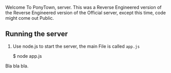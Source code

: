 Welcome To PonyTown, server.
This was a Reverse Engineered version of the Reverse Engineered version of the Official server, except this time, code might come out Public.

## Running the server

1) Use node.js to start the server, the main File is called `app.js`

    $ node app.js

Bla bla bla.